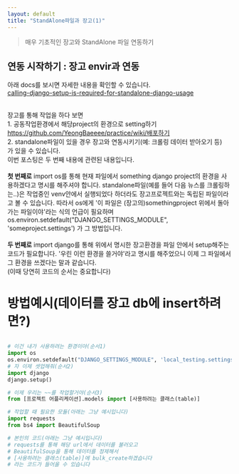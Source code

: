 ```yaml
---
layout: default
title: "StandAlone파일과 장고(1)"
---
```


> 매우 기초적인 장고와 StandAlone 파일 연동하기

## 연동 시작하기 : 장고 envir과 연동

아래 docs를 보시면 자세한 내용을 확인할 수 있습니다.<br/>
<a href="https://docs.djangoproject.com/en/2.1/topics/settings/#calling-django-setup-is-required-for-standalone-django-usage">calling-django-setup-is-required-for-standalone-django-usage</a><br/>

<br/>
장고를 통해 작업을 하다 보면 
<br/>
1. 공동작업환경에서 해당project의 환경으로 setting하기
<br/>
<a href="https://github.com/YeongBaeeee/practice/wiki/%EB%B0%B0%ED%8F%AC%ED%95%98%EA%B8%B0">
https://github.com/YeongBaeeee/practice/wiki/배포하기</a>
<br/>
2. standalone파일이 있을 경우 장고와 연동시키기(예: 크롤링 데이터 받아오기 등)
<br/>
가 있을 수 있습니다.
<br/>
이번 포스팅은 두 번째 내용에 관련된 내용입니다.
<br/>
<br/>
<b>첫 번째로</b> import os를 통해 현재 파일에서 something django project의 환경을 사용하겠다고 명시를 해주셔야 합니다. standalone파일(예를 들어 다음 뉴스를 크롤링하는..)은 작업중인 venv안에서 실행되었다 하더라도 장고프로젝트와는 독립된 파일이라고 볼 수 있습니다. 따라서 os에게 '이 파일은 (장고의)somethingproject 위에서 돌아가는 파일이야'라는 식의 언급이 필요하며 os.environ.setdefault("DJANGO_SETTINGS_MODULE", 'someproject.settings') 가 그 방법입니다.
<br/>
<br/>
<b>두 번째로</b> import django를 통해 위에서 명시한 장고환경을 파일 안에서 setup해주는 코드가 필요합니다. '우린 이런 환경을 쓸거야'라고 명시를 해주었으니 이제 그 파일에서 그 환경을 쓰겠다는 말과 같습니다.
<br/>
(이때 당연히 코드의 순서는 중요합니다)

# 방법예시(데이터를 장고 db에 insert하려면?)

```python

# 이건 내가 사용하려는 환경이야(순서1)
import os
os.environ.setdefault("DJANGO_SETTINGS_MODULE", 'local_testing.settings')
# 자 이제 셋업해줘(순서2)
import django
django.setup()

# 이제 우리는 ~~를 작업할거야(순서3)
from [프로젝트 어플리케이션].models import [사용하려는 클래스(table)]

# 작업할 때 필요한 모듈(아래는 그냥 예시입니다)
import requests
from bs4 import BeautifulSoup

# 본인의 코드(아래는 그냥 예시입니다)
# requests를 통해 해당 url에서 데이터를 불러오고
# BeautifulSoup을 통해 데이터를 정제해서
# [사용하려는 클래스(table)]에 bulk_create하겠습니다
# 라는 코드가 들어올 수 있습니다
```

